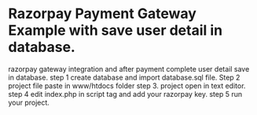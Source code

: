 # Razorpay Payment Gateway Example with save user detail in database.
razorpay gateway integration and after payment complete user detail save in database.
step 1 create database and import database.sql file.
Step 2 project file paste in www/htdocs folder
step 3. project open in text editor.
step 4 edit index.php in script tag and add your razorpay key. 
step 5 run your project.
